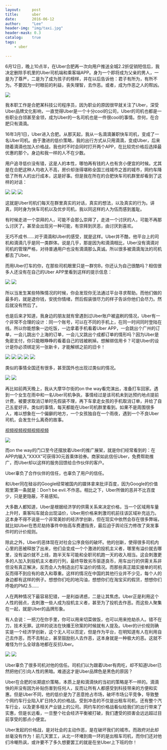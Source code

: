 ```yaml
---
layout:     post
title:      uber
date:       2016-06-12
author:     "Lee"
header-img: "img/taxi.jpg"
header-mask: 0.3
catalog:    true
tags:
    - uber
    
---
```

6月12日，晚上10点半，在Uber合肥再一次向用户推送全城2.2折促销短信后，我决定删除手机里的Uber司机端和乘客端APP。身为一个即将成为父亲的男人，一是为了尊严，二是为了成为孩子的榜样，并在以后告诉他：君子有所为，有所不为。不要因为一时眼前的利益，丧失理智，去作恶。或者，成为作恶之人的帮凶。

![](http://7xo8he.com1.z0.glb.clouddn.com/3.pic.jpg)

我本职工作是合肥某科技公司程序员，因为职业的原因很早就关注了Uber，深受Uber品牌文化影响，一直觉得Uber是一个十分cool的公司，Uber的司机也都是一些职业白领甚至金领，成为Uber的一名司机也是一件很cool的事情。奈何，在合肥只有滴滴。

16年3月1日，Uber进入合肥。从那天起，我从一名滴滴兼职快车司机，变成了一名Uber司机。由于激进的低价策略，我的出行方式从只用滴滴，变成Uber，后来随着滴滴也加入价格战，我也时不时会同时打开两个APP，在比较完价格后选择最优惠的那个。身边和我一样的人不在少数。

用户追寻低价没有错，这是人的本性，哪怕再有钱的人也有贪小便宜的时候。尤其是在合肥这种人均收入不高，房价却涨得堪称全国三线城市之首的城市，网约车降低了所有人的出行成本，这是好事。但是我在所在的合肥快车司机群里却看到了这样的对话：

![](http://7xo8he.com1.z0.glb.clouddn.com/4.pic%E5%89%AF%E6%9C%AC.jpg)
![](http://7xo8he.com1.z0.glb.clouddn.com/6.pic.jpg)
![](http://7xo8he.com1.z0.glb.clouddn.com/7.pic.jpg)

这就是Uber司机们每天在群里真实的对话，真实的想法，以及真实的行为。讲真，同时身为快车司机以及优步司机，我以同这样的人为伍而感到羞耻。

有时候走进一个崇拜的人，可能不会那么崇拜了，走进一个讨厌的人，可能不再那么讨厌了。甚至会出现另一种可能，有崇拜到厌恶，由讨厌到喜欢。

无巧不成书……对于滴滴和Uber的感受，就是这样。Uber并不酷，他平台上的司机和滴滴几乎是同一类群体。说是几乎，那是因为和滴滴相比，Uber没有滴滴对司机的管理严格，对待普通用户也没有滴滴那么真诚。所以很多被滴滴淘汰的司机都去了Uber。

而用Uber打车的你，在那些司机眼里只是一群穷B，你还认为自己很酷吗？相信很多人还没有在自己的Uber APP里看到这样的提示信息：

![](http://7xo8he.com1.z0.glb.clouddn.com/8.pic.jpg)
![](http://7xo8he.com1.z0.glb.clouddn.com/9.pic.jpg)

所以当发生某些特殊情况的时候，你会发现你无法通过平台寻求帮助。而他们做的最多的，就是退你钱，安抚你情绪，然后假装很尽力的样子告诉你他们会尽力。然后就没有然后了。

也是后来才知道，我身边的朋友就有曾遇到过Uber账户被盗刷的情况，Uber有一个非常不合理的设计：同一个账号，可以在不同的手机上，在同一时间同时登陆在线。所以你能想象一边吃饭，一边拿着手机看着Uber APP，一会跳出个广州的订单，一会儿跳出个上海的订单，一会儿又跳出个成都订单的情形吗？因为Uber是免密支付，你只能眼睁睁的看着自己的钱被刷掉。想解绑信用卡？可是Uber的设计是你必须绑定另一张新卡，才能解绑之前的旧卡！

![](http://ww3.sinaimg.cn/mw690/5fdc4f28gw1f1bybub0qhj20k00zk7b8.jpg)
![](http://ww3.sinaimg.cn/mw690/5fdc4f28gw1f1bybvhdsvj20k00zkdo6.jpg)
![](http://ww3.sinaimg.cn/mw690/5fdc4f28gw1f1bybx31hij20k00zkwlp.jpg)
![](http://ww3.sinaimg.cn/mw690/5fdc4f28gw1f1bybvx3l6j20k00zkq7e.jpg)
![](http://ww2.sinaimg.cn/mw690/5fdc4f28gw1f1byc87rhmj20ku112qd4.jpg)


类似的事情全国还有很多，甚至国外也出现过类似的情况。

![](http://ww3.sinaimg.cn/mw690/5fdc4f28gw1f1h3np8fkcj20ku112tf6.jpg)
![](http://7xo8he.com1.z0.glb.clouddn.com/10.pic_hd.jpg)

再比如前两天晚上，我从大摩华尔街的on the way看完演出，准备打车回家。遇到一个女生在雨中和一名Uber司机争执，事情经过是该司机未到达预约地点提前计费，被要求取消订单时先假装不理，再下车拿走女孩的手机取消订单，并给了自己五星好评。类似的事情，每天都能在Uber司机群里看到。如果不是周围很多人，难以想象在一个偏僻的地方，一个女孩独自在一个雨夜，遇到一个不良Uber司机，会发生什么离奇的故事。

[视频视频视频视频视频](http://www.miaopai.com/show/ECaxZ0sEQs7Ji~W~0PZNww__.htm)

![](http://7xo8he.com1.z0.glb.clouddn.com/16.pic%E5%89%AF%E6%9C%AC.jpg)

而on the way的门口至今还摆放着Uber的推广展架，就是你们经常看到的：在APP内输入“XXXX”可获得30元首乘体验券。商家如此信任Uber，免费帮助推广，而Uber却以这样的服务回馈给合作伙伴的客户。

Uber辜负了合作伙伴的信任，也辜负了用户的信任。

和Uber同在硅谷的Google经常被国内的媒体拿来批评百度，因为Google的价值观里第一条就是：Don’t be evil.不作恶。相比之下，Uber所做的恶并不比百度少，只是更隐蔽，不易感知。

大多数人都知道，Uber是根据经济学的供需关系来决定价格，当一个区域用车量上升时，乘客叫车就会出现溢价，Uber用价格来刺激司机前往该区域补充运力。这本身不得不说是一个非常美妙的经济学创新，但在现实中依然会存在很多弊端，就比如Uber在悉尼劫持事件中抬高车费遭指责，最后迫于舆论压力修改了突发事件时的计价规则。

除此之外，Uber的恶体现在对社会公序良俗的破坏。他的创新，使得很多司机内心里的恶被释放了出来，他们会变成一个个激进的投机主义者，哪里有溢价就去哪里，没有溢价就不上线，跑半天车可能和全职司机跑一天的收入相当。这会刺激更多的人加入到投机主义者的行列，最终导致劣币驱逐良币，用车出行的供需关系非但没有真正解决，反而会人为制造出打车溢价的情况。而那些真正踏实接单的司机反而得不到应有的收入和尊重。这样的情况在中国的其他行业并不少见，每个人的身边都有这样的例子。想想你们吃的地沟油，想想你们在淘宝买的假货，想想你们呼吸的PM2.5……

人在两种情况下最容易犯错，一是利益诱惑，二是让其焦虑。Uber正是利用这个人性的弱点，去刺激一些人成为投机主义者，甚至为了投机去作恶。而这些人聚集在一起，就是Uber的品牌形象。

有人会说：一把刀在你手里，你可以用来切菜做饭，也可以用来抢劫杀人。错不在刀，技术无罪。这样的说法在快播王欣案的时候就有人提及。Uber的计价规则确实是一个经济学创新，这个无人可以否定，但是作为平台，在明知道有人在利用自己去作恶，而不去制止，甚至鼓励别人去作恶，这本身就是一种极大的恶。这就不难怪为什么全球各地都在反抗Uber。

![](http://7xo8he.com1.z0.glb.clouddn.com/AP_978786577385.JPG)
![](http://7xo8he.com1.z0.glb.clouddn.com/09euuber-pic-articleLarge.jpg)

Uber辜负了很多司机对他的信任。司机们以为跟着Uber有肉吃，却不知道Uber已然把他们引向人性的黑暗。难道这才是Uber品牌色是黑色的原因？

Uber在合肥的长期底价策略，本质上是和滴滴快的当初的策略是不一样的。滴滴快的并没有因为补贴伤害到任何人，反而让所有人都感受到科技带来的方便和实惠。但是Uber不同，他的低价是为了恶意抢占市场，破坏市场公平竞争，导致整个网约车行业陷入旷日持久的价格战。受到冲击的不仅是出租车司机，还有整个汽车行业，以及更多相关产业链上的公司。网约车的价格战看似给我们的出行带来了实惠，但是长远看，一旦整个社会经济平衡被打破，我们遭受的损害会远远超过目前享受的那点小便宜。

Uber发起的价格战，是对社会的主动作恶，是在破坏我们的城市。而政府对此却丝毫没有作为！前几天罢工，从北一环堵到南一环的是出租车司机，而你们还对他们冷嘲热讽，或许要不了多久想要罢工的就是在坐Uber上下班的你！